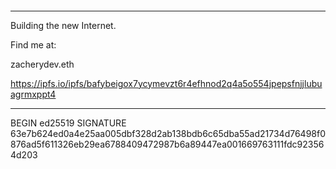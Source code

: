 ####
--------------
Building the new Internet.

Find me at:

zacherydev.eth

https://ipfs.io/ipfs/bafybeigox7ycymevzt6r4efhnod2q4a5o554jpepsfnjjlubuagrmxppt4

---------------
BEGIN ed25519 SIGNATURE
63e7b624ed0a4e25aa005dbf328d2ab138bdb6c65dba55ad21734d76498f0876ad5f611326eb29ea6788409472987b6a89447ea001669763111fdc923564d203
